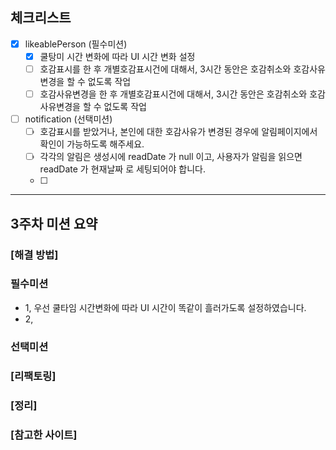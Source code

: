 ## 체크리스트

- [x] likeablePerson (필수미션)
    - [x] 쿨탕미 시간 변화에 따라 UI 시간 변화 설정
    - [ ] 호감표시를 한 후 개별호감표시건에 대해서, 3시간 동안은 호감취소와 호감사유변경을 할 수 없도록 작업
    - [ ] 호감사유변경을 한 후 개별호감표시건에 대해서, 3시간 동안은 호감취소와 호감사유변경을 할 수 없도록 작업
- [ ] notification (선택미션)
  - [ ] 호감표시를 받았거나, 본인에 대한 호감사유가 변경된 경우에 알림페이지에서 확인이 가능하도록 해주세요.
  - [ ] 각각의 알림은 생성시에 readDate 가 null 이고, 사용자가 알림을 읽으면 readDate 가 현재날짜 로 세팅되어야 합니다.
  - [ ] 

---

## 3주차 미션 요약

### [해결 방법]

### 필수미션

- 1, 우선 쿨타임 시간변화에 따라 UI 시간이 똑같이 흘러가도록 설정하였습니다.
- 2, 

### 선택미션

### [리팩토링]


### [정리]


### [참고한 사이트]
